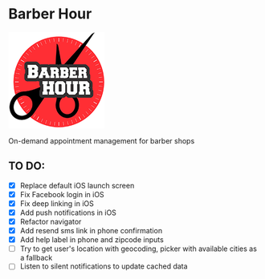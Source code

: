 # Barber Hour
![BarberHour](android/app/src/main/res/mipmap-xxxhdpi/ic_launcher.png)

On-demand appointment management for barber shops

## TO DO:

- [x] Replace default iOS launch screen
- [x] Fix Facebook login in iOS
- [x] Fix deep linking in iOS
- [x] Add push notifications in iOS
- [x] Refactor navigator
- [x] Add resend sms link in phone confirmation
- [x] Add help label in phone and zipcode inputs
- [ ] Try to get user's location with geocoding, picker with available cities as a fallback
- [ ] Listen to silent notifications to update cached data
